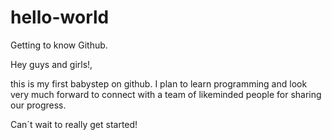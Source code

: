 # hello-world
Getting to know Github.

Hey guys and girls!,

this is my first babystep on github. I plan to learn programming and look very much forward to connect with a team of likeminded people for sharing our progress.

Can´t wait to really get started!
